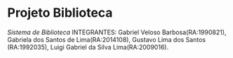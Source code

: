 # Projeto Biblioteca

*Sistema de Biblioteca*
INTEGRANTES: Gabriel Veloso Barbosa(RA:1990821), Gabriela dos Santos de Lima(RA:2014108), Gustavo Lima dos Santos (RA:1992035), Luigi Gabriel da Silva Lima(RA:2009016).
